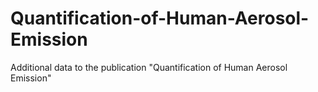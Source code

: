 # Quantification-of-Human-Aerosol-Emission
Additional data to the publication "Quantification of Human Aerosol Emission"

